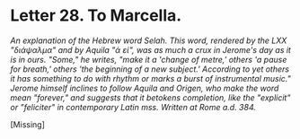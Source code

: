 <h1>Letter 28. To Marcella.</h1>

<p><i>An explanation of the Hebrew word Selah. This word, rendered by the LXX "διάψαλμα" and by Aquila "ἀ εί", was as much a crux in Jerome's day as it is in ours. "Some," he writes, "make it a 'change of metre,' others 'a pause for breath,' others 'the beginning of a new subject.' According to yet others it has something to do with rhythm or marks a burst of instrumental music." Jerome himself inclines to follow Aquila and Origen, who make the word mean "forever," and suggests that it betokens completion, like the "explicit" or "feliciter" in contemporary Latin mss. Written at Rome a.d. 384.</i></p>

[Missing]